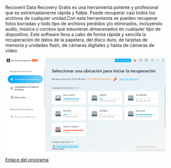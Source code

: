 Recoverit Data Recovery Gratis es una herramienta potente y profesional que es extremadamente rápida y fiable. Puede recuperar casi todos los archivos de cualquier unidad.Con esta herramienta se pueden recuperar fotos borradas y todo tipo de archivos perdidos y/o eliminados, incluyendo audio, música o correos que estuvieran almacenados en cualquier tipo de dispositivo. Este software lleva a cabo de forma rápida y sencilla la recuperación de datos de la papelera, del disco duro, de tarjetas de memoria y unidades flash, de cámaras digitales y hasta de cámaras de video.

![images](recuperacion.PNG)

[Enlace del programa](https://recoverit.wondershare.es/deleted-recovery/undelete-freewares.html)

